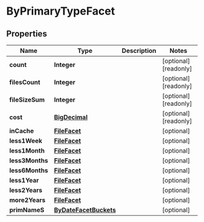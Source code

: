 

# ByPrimaryTypeFacet

## Properties

Name | Type | Description | Notes
------------ | ------------- | ------------- | -------------
**count** | **Integer** |  |  [optional] [readonly]
**filesCount** | **Integer** |  |  [optional] [readonly]
**fileSizeSum** | **Integer** |  |  [optional] [readonly]
**cost** | [**BigDecimal**](BigDecimal.md) |  |  [optional] [readonly]
**inCache** | [**FileFacet**](FileFacet.md) |  |  [optional]
**less1Week** | [**FileFacet**](FileFacet.md) |  |  [optional]
**less1Month** | [**FileFacet**](FileFacet.md) |  |  [optional]
**less3Months** | [**FileFacet**](FileFacet.md) |  |  [optional]
**less6Months** | [**FileFacet**](FileFacet.md) |  |  [optional]
**less1Year** | [**FileFacet**](FileFacet.md) |  |  [optional]
**less2Years** | [**FileFacet**](FileFacet.md) |  |  [optional]
**more2Years** | [**FileFacet**](FileFacet.md) |  |  [optional]
**primNameS** | [**ByDateFacetBuckets**](ByDateFacetBuckets.md) |  |  [optional]



